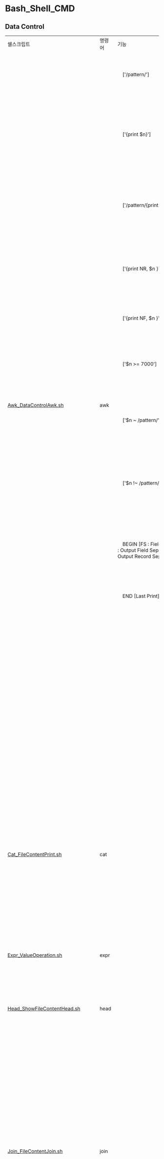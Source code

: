 # Bash_Shell_CMD

<!-- 
<table>
  <tr>
    <td><a href="README.md">Korean</a></td>
    <td><a href="README_JP.md">Japanese</a></td>
  </tr>
</table>
-->

## **Data Control**  

<table>
  <tr>
    <td>쉘스크립트</td>
    <td>명령어</td>
    <td>기능</td>
    <td>옵션</td>
    <td>예시</td>
    <td>비고</td>
  </tr>
  <tr>
    <td rowspan="12"><a href="Data/Awk_DataControlAwk.sh">Awk_DataControlAwk.sh</a></td>
    <td rowspan="12">awk</td>
    <td>　['/pattern/']　</td>
    <td></td>
    <td>awk '/Korea/' `pwd`/awk_CMD_TestFolder/awk_CMD_TestFile1.txt</td>
    <td>파일에서 pattern과 일치하는 데이터 라인을 출력</td>
  </tr>
  <tr>    
    <td>　['{print $n}']　</td>
    <td></td>
    <td>awk '{print $2}' `pwd`/awk_CMD_TestFolder/awk_CMD_TestFile1.txt</td>
    <td>파일에서 n번째 컬럼의 데이터만 출력($n 값이 없거나 $0 인 경우 모든 데이터 출력)</td>
  </tr>
  <tr>    
    <td>　['/pattern/{print $n, $m}']　</td>
    <td></td>
    <td>awk '/Japan/{print $3, $4}' `pwd`/awk_CMD_TestFolder/awk_CMD_TestFile1.txt</td>
    <td>파일에서 pattern과 일치하는 데이터 라인중 n번째, m번째 컬럼의 데이터만 출력</td>
  </tr>
  <tr>    
    <td>　['{print NR, $n }']　</td>
    <td></td>
    <td>awk '{print NR, $4}' `pwd`/awk_CMD_TestFolder/awk_CMD_TestFile1.txt</td>
    <td>파일에서 4번째 컬럼의 데이터만 출력하며 선두에 라인 번호를 출력</td>
  </tr>
  <tr>    
    <td>　['{print NF, $n }']　</td>
    <td></td>
    <td>awk '{print NF, $0}' `pwd`/awk_CMD_TestFolder/awk_CMD_TestFile1.txt</td>
    <td>파일에서 공백 또는 탭으로 분리된 컬럼수를 출력</td>
  </tr>
  <tr>    
    <td>　['$n >= 7000']　</td>
    <td></td>
    <td>awk '$3 >= 7000' `pwd`/awk_CMD_TestFolder/awk_CMD_TestFile1.txt</td>
    <td>파일에서 n번째 컬럼 데이터가 7000이상인 데이터만 출력</td>
  </tr>
  <tr>    
    <td>　['$n ~ /pattern/']　</td>
    <td></td>
    <td>awk '$2 ~ /Kor/' `pwd`/awk_CMD_TestFolder/awk_CMD_TestFile1.txt</td>
    <td>파일에서 n번째 컬럼 데이터가 pattern과 일치하는 데이터만 출력</td>
  </tr>
  <tr>    
    <td>　['$n !~ /pattern/']　</td>
    <td></td>
    <td>awk '$2 !~ /Kor/' `pwd`/awk_CMD_TestFolder/awk_CMD_TestFile1.txt</td>
    <td>파일에서 n번째 컬럼 데이터가 pattern과 일치하지 않는 데이터만 출력</td>
  </tr>
  <tr>    
    <td>　BEGIN [FS : Field Separater, OFS : Output Field Separater, ORS : Output Record Separater]　</td>
    <td></td>
    <td>awk 'BEGIN{FS=":"; OFS="\t"; ORS="\n\n"}{print $1, $2, $3}' `pwd`/awk_CMD_TestFolder/awk_CMD_TestFile1.txt</td>
    <td>FS : 필드 구분자, OFS : 출력 파일의 필드 구분자, ORS : 출력 파일의 레코드 구분자</td>
  </tr>
  <tr>    
    <td>　END [Last Print]　</td>
    <td></td>
    <td>awk 'END{print $0 "Test Number " NR}' `pwd`/awk_CMD_TestFolder/awk_CMD_TestFile1.txt</td>
    <td>제일 마지막에 출력될 데이터</td>
  </tr>
  <tr>
    <td></td>
    <td> -f </td>
    <td>awk -f `pwd`/awk_CMD_TestFolder/awk_CMD_Command.txt `pwd`/awk_CMD_TestFolder/awk_CMD_TestFile1.txt</td>
    <td>awk 명령이 입력되어 있는 파일을 사용하여 다른파일을 처리할 경우 사용</td>
  </tr>
  <tr>
    <td></td>
    <td> -F </td>
    <td>awk -F'[:,]' '{print $1, $2, $3}' `pwd`/awk_CMD_TestFolder/awk_CMD_TestFile2.txt</td>
    <td>필드 구분자를 설정하는 옵션(하나만 지정할 경우 -F:로 지정 가능, 둘 이상 지정할 경우 []로 감싸주어야한다.)</td>
  </tr>
  <tr>
    <td rowspan="5"><a href="Data/Cat_FileContentPrint.sh">Cat_FileContentPrint.sh</a></td>
    <td rowspan="5">cat</td>
    <td></td>
    <td> -b </td>
    <td>cat -b `pwd`/cat_CMD_TestFolder/cat_CMD_TestFile.txt</td>
    <td>공백이 아닌 라인의 앞에 줄 번호를 붙여서 출력</td>
  </tr>
  <tr>
    <td></td>
    <td> -e </td>
    <td>cat -e `pwd`/cat_CMD_TestFolder/cat_CMD_TestFile.txt</td>
    <td>모든 라인의 끝에 $마크를 출력</td>
  </tr>
  <tr>
    <td></td>
    <td> -n </td>
    <td>cat -n `pwd`/cat_CMD_TestFolder/cat_CMD_TestFile.txt</td>
    <td>모든 라인의 앞에 줄 번호를 붙여서 출력</td>
  </tr>
  <tr>
    <td></td>
    <td> -s </td>
    <td>cat -s `pwd`/cat_CMD_TestFolder/cat_CMD_TestFile.txt</td>
    <td>연속된 공백 줄을 압축하여 한 줄로 출력</td>
  </tr>
  <tr>
    <td></td>
    <td> -t </td>
    <td>cat -t `pwd`/cat_CMD_TestFolder/cat_CMD_TestFile.txt</td>
    <td>탭 문자열(\t)을 「^I」 문자열로 치환하여 출력</td>
  </tr>
  <tr>
    <td><a href="Data/Expr_ValueOperation.sh">Expr_ValueOperation.sh</a></td>
    <td>expr</td>
    <td></td>
    <td></td>
    <td>expr 5 '*' 3 # 15</td>
    <td>사칙연산</td>
  </tr>
  <tr>
    <td rowspan="2"><a href="Data/Head_ShowFileContentHead.sh">Head_ShowFileContentHead.sh</a></td>
    <td rowspan="2">head</td>
    <td></td>
    <td> -c </td>
    <td>head -c 17 `pwd`/head_CMD_TestFolder/Head_CMD_TestFile1.txt</td>
    <td>앞에서 부터 지정한 바이트(byte) 수 만큼 출력 (줄바꿈도 1byte)</td>
  </tr>
  <tr>
    <td></td>
    <td> -N </td>
    <td>head -n 17 `pwd`/head_CMD_TestFolder/Head_CMD_TestFile1.txt</td>
    <td>위에서 부터 지정한 라인(line) 수 만큼 출력</td>
  </tr>
  <tr>
    <td rowspan="3"><a href="Data/Join_FileContentJoin.sh">Join_FileContentJoin.sh</a></td>
    <td rowspan="3">join</td>
    <td></td>
    <td></td>
    <td>join `pwd`/join_CMD_TestFolder/join_CMD_TestFile1.txt `pwd`/join_CMD_TestFolder/join_CMD_TestFile2.txt</td>
    <td>첫 번째 파일과 두번째 파일 컬럼을 크로스 조인(cross join)한다.</td>
  </tr>
  <tr>
    <td></td>
    <td> -o </td>
    <td>join -o 1.2,2.2 `pwd`/join_CMD_TestFolder/join_CMD_TestFile1.txt `pwd`/join_CMD_TestFolder/join_CMD_TestFile2.txt</td>
    <td>첫 번째 파일에 2번째 컬럼과 두번째 파일의 2번째 컬럼을 조인한다.</td>
  </tr>
  <tr>
    <td></td>
    <td> -t </td>
    <td>join -t,  `pwd`/join_CMD_TestFolder/join_CMD_TestFile3.txt `pwd`/join_CMD_TestFolder/join_CMD_TestFile4.txt</td>
    <td>첫 번째 파일과 두번째 파일을 조인할 때 ,구분자로 크로스(cross join) 조인한다.</td>
  </tr>
  <tr>
    <td rowspan="10"><a href="Data/Nkf_CharacterCode_NewlineCode.sh">Nkf_CharacterCode_NewlineCode.sh</a></td>
    <td rowspan="10">nkf</td>
    <td></td>
    <td> -g </td>
    <td>nkf -g `pwd`/nkf_CMD_TestFolder/nkf_CMD_TestFile.txt</td>
    <td>파일의 인코딩을 출력</td>
  </tr>
  <tr>
    <td></td>
    <td> --guess </td>
    <td>nkf --guess `pwd`/nkf_CMD_TestFolder/nkf_CMD_TestFile.txt</td>
    <td>파일의 인코딩과 개행코드를 출력</td>
  </tr>
  <tr>
    <td></td>
    <td> -e </td>
    <td>nkf -e `pwd`/nkf_CMD_TestFolder/nkf_CMD_TestFile.txt > `pwd`/nkf_CMD_TestFolder/nkf_CMD_TestFile_EUC.txt</td>
    <td>파일의 인코딩을 EUC형식으로 변경</td>
  </tr>
  <tr>
    <td></td>
    <td> -j </td>
    <td>nkf -j `pwd`/nkf_CMD_TestFolder/nkf_CMD_TestFile.txt > `pwd`/nkf_CMD_TestFolder/nkf_CMD_TestFile_JIS.txt</td>
    <td>파일의 인코딩을 JIS형식으로 변경</td>
  </tr>
  <tr>
    <td></td>
    <td> -s </td>
    <td>nkf -s `pwd`/nkf_CMD_TestFolder/nkf_CMD_TestFile.txt > `pwd`/nkf_CMD_TestFolder/nkf_CMD_TestFile_SJIS.txt</td>
    <td>파일의 인코딩을 SJIS형식으로 변경</td>
  </tr>
  <tr>
    <td></td>
    <td> -w </td>
    <td>nkf -w `pwd`/nkf_CMD_TestFolder/nkf_CMD_TestFile.txt > `pwd`/nkf_CMD_TestFolder/nkf_CMD_TestFile_UTF-8.txt</td>
    <td>파일의 인코딩을 UTF-8형식으로 변경</td>
  </tr>
  <tr>
    <td></td>
    <td> -Lw </td>
    <td>nkf -Lw `pwd`/nkf_CMD_TestFolder/nkf_CMD_TestFile.txt > `pwd`/nkf_CMD_TestFolder/nkf_CMD_TestFile_CRLF.txt</td>
    <td>파일의 개행코드를 CRLF형식으로 변경</td>
  </tr>
  <tr>
    <td></td>
    <td> -Lm </td>
    <td>nkf -Lm `pwd`/nkf_CMD_TestFolder/nkf_CMD_TestFile.txt > `pwd`/nkf_CMD_TestFolder/nkf_CMD_TestFile_LF.txt</td>
    <td>파일의 개행코드를 LF형식으로 변경</td>
  </tr>
  <tr>
    <td></td>
    <td> -Lu </td>
    <td>nkf -Lu `pwd`/nkf_CMD_TestFolder/nkf_CMD_TestFile.txt > `pwd`/nkf_CMD_TestFolder/nkf_CMD_TestFile_CR.txt</td>
    <td>파일의 개행코드를 CR형식으로 변경</td>
  </tr>
  <tr>
    <td> </td>
    <td> --oc=[codeset] </td>
    <td>nkf --oc=UTF-8-BOM `pwd`/nkf_CMD_TestFolder/nkf_CMD_TestFile.txt > `pwd`/nkf_CMD_TestFolder/nkf_CMD_TestFile_BOM.txt</td>
    <td>파일의 인코딩을 UTF-8 (BOM)형식으로 변경</td>
  </tr>
  <tr>
    <td rowspan="9"><a href="Data/Od_SetPrintFormat.sh">Od_SetPrintFormat.sh</a></td>
    <td rowspan="9">od</td>
    <td></td>
    <td> -a </td>
    <td>od -a `pwd`/od_CMD_TestFolder/od_CMD_TestFile.txt</td>
    <td>실제 데이터 값이 출력</td>
  </tr>
  <tr>
    <td></td>
    <td> -b </td>
    <td>od -b `pwd`/od_CMD_TestFolder/od_CMD_TestFile.txt</td>
    <td>8진수 형식으로 출력</td>
  </tr>
  <tr>
    <td></td>
    <td> -c </td>
    <td>od -c `pwd`/od_CMD_TestFolder/od_CMD_TestFile.txt</td>
    <td>ASCII 문자로 출력</td>
  </tr>
  <tr>
    <td></td>
    <td> -d </td>
    <td>od -d `pwd`/od_CMD_TestFolder/od_CMD_TestFile.txt</td>
    <td>16진수로 출력</td>
  </tr>
  <tr>
    <td></td>
    <td> -x </td>
    <td>od -x `pwd`/od_CMD_TestFolder/od_CMD_TestFile.txt</td>
    <td>16진수로 출력하되, 한 줄에 2바이트씩 출력</td>
  </tr>
  <tr>
    <td></td>
    <td> -N n </td>
    <td>Contents</td>
    <td>n바이트만큼만 출력</td>
  </tr>
  <tr>
    <td></td>
    <td> -j n </td>
    <td>od -N 3 `pwd`/od_CMD_TestFolder/od_CMD_TestFile.txt</td>
    <td>파일의 시작에서 n 바이트를 건너뛰고 출력</td>
  </tr>
  <tr>
    <td></td>
    <td> -s n </td>
    <td>od -s 3 `pwd`/od_CMD_TestFolder/od_CMD_TestFile.txt</td>
    <td>출력을 시작할 오프셋을 지정</td>
  </tr>
  <tr>
    <td></td>
    <td> -t n </td>
    <td>od -t o `pwd`/od_CMD_TestFolder/od_CMD_TestFile.txt</td>
    <td>출력 형식을 지정(a (ASCII), c (ASCII), d (10진수), o (8진수), x (16진수) )</td>
  </tr>
  <tr>
    <td rowspan="2"><a href="Data/Paste_FileContentAdd.sh">Paste_FileContentAdd.sh</a></td>
    <td rowspan="2">paste</td>
    <td></td>
    <td> -d </td>
    <td>paste -d ',' `pwd`/paste_CMD_TestFolder/paste_CMD_TestFile1.txt `pwd`/paste_CMD_TestFolder/paste_CMD_TestFile2.txt</td>
    <td>데이터의 구분자를 기본 탭(\t)에서 , 으로 변경</td>
  </tr>
  <tr>
    <td></td>
    <td> -s </td>
    <td>paste -s `pwd`/paste_CMD_TestFolder/paste_CMD_TestFile1.txt `pwd`/paste_CMD_TestFolder/paste_CMD_TestFile2.txt</td>
    <td>데이터가 가로가 아닌 세로로 합치기</td>
  </tr>
  <tr>
    <td><a href="Data/Printf_FormatOutputPrintf.sh">Printf_FormatOutputPrintf.sh</a></td>
    <td>printf</td>
    <td></td>
    <td> -v </td>
    <td>printf -v testVariable 30</td>
    <td>변수에 값을 설정하면서 값을 출력</td>
  </tr>
  <tr>
    <td rowspan="9"><a href="Data/Sed_TextEditerSed.sh">Sed_TextEditerSed.sh</a></td>
    <td rowspan="9">sed</td>
    <td>['s(tart),e(nd)'d]</td>
    <td></td>
    <td>sed '2,5d' `pwd`/sed_CMD_TestFolder/sed_CMD_TestFile1.txt</td>
    <td>n번째부터 m번째까지의 라인을 제외한 나머지 데이터 출력</td>
  </tr>  
    <td>['s(tart),e(nd)'p]</td>
    <td></td>
    <td>sed '2,5'p `pwd`/sed_CMD_TestFolder/sed_CMD_TestFile1.txt</td>
    <td>n번째 라인부터 m번째 라인까지의 라인을 중복 출력</td>
  </tr>
  </tr>  
    <td>['s/pattern1/pattern2/']</td>
    <td></td>
    <td>sed 's/TestFile/SedSample/' `pwd`/sed_CMD_TestFolder/sed_CMD_TestFile1.txt</td>
    <td>파일에서 pattern1값을 pattern2으로 치환(제일 먼저 등장하는 값만)</td>
  </tr>
  </tr>  
    <td>['s(tart),e(nd)s/pattern1/pattern2/']</td>
    <td></td>
    <td>sed '2,5s/TestFile/SedSample/' `pwd`/sed_CMD_TestFolder/sed_CMD_TestFile1.txt</td>
    <td>파일에서 n번째 라인부터 m번째 라인까지중에서 pattern1값을 pattern2으로 치환(제일 먼저 등장하는 값만)</td>
  </tr>
  </tr>  
    <td>['s/pattern1/pattern2/g']</td>
    <td></td>
    <td>sed 's/TestFile/SedSample/g' `pwd`/sed_CMD_TestFolder/sed_CMD_TestFile1.txt</td>
    <td>파일에서 pattern1값을 pattern2으로 치환 (모든 값)</td>
  </tr>
  </tr>  
    <td></td>
    <td> -n </td>
    <td>sed -n '2,5p' `pwd`/sed_CMD_TestFolder/sed_CMD_TestFile1.txt</td>
    <td>일치하는 패턴, 값이 존재하는 라인만 출력</td>
  </tr>
  </tr>  
    <td></td>
    <td> -n </td>
    <td>sed -n 's/TestFile/SedSample/p' `pwd`/sed_CMD_TestFolder/sed_CMD_TestFile1.txt</td>
    <td>일치하는 패턴, 값이 존재하는 라인만 출력</td>
  </tr>
  <tr>
    <td></td>
    <td> -e </td>
    <td>sed -e 's/TestFile/SedSample/g' -e 's/SedSample/tt/g' `pwd`/sed_CMD_TestFolder/sed_CMD_TestFile1.txt</td>
    <td>두 개이상의 sed 명령어를 사용하고자 할때 사용</td>
  </tr>
  <tr>
    <td></td>
    <td> -f </td>
    <td>sed -f `pwd`/sed_CMD_TestFolder/sed_CMD_TestFile2.txt `pwd`/sed_CMD_TestFolder/sed_CMD_TestFile1.txt</td>
    <td>명령이 지정된 스크립트파일을 직접 참조하여 출력</td>
  </tr>
  <tr>
    <td rowspan="3"><a href="Data/Sort_FileSort.sh">Sort_FileSort.sh</a></td>
    <td rowspan="3">sort</td>
    <td></td>
    <td> -r </td>
    <td>sort -r `pwd`/sort_CMD_TestFolder/sort_CMD_TestFile1.txt</td>
    <td>내림차순 [z -> a -> Z -> A]</td>
  </tr>
  <tr>
    <td></td>
    <td> -f </td>
    <td>sort -f `pwd`/sort_CMD_TestFolder/sort_CMD_TestFile1.txt</td>
    <td>대소문자 구분 정렬</td>
  </tr>
  <tr>
    <td></td>
    <td> -b </td>
    <td>sort -b `pwd`/sort_CMD_TestFolder/sort_CMD_TestFile1.txt</td>
    <td>선두에 있는 공백 무시 정렬</td>
  </tr>
  <tr>
    <td rowspan="2"><a href="Data/Tail_ShowFileContentTail.sh">Tail_ShowFileContentTail.sh</a></td>
    <td rowspan="2">tail</td>
    <td></td>
    <td> -c m</td>
    <td>tail -c 17 `pwd`/tail_CMD_TestFolder/tail_CMD_TestFile1.txt</td>
    <td>파일의 뒤에서 부터 m번째 byte까지 출력(newline은 1byte)</td>
  </tr>
  <tr>
    <td></td>
    <td> -n m</td>
    <td>tail -n 17 `pwd`/tail_CMD_TestFolder/tail_CMD_TestFile1.txt</td>
    <td>파일의 뒤에서 부터 m번째 라인까지 출력</td>
  </tr>
  <tr>
    <td rowspan="5"><a href="Data/Touch_UpdateFileModificationDate.sh">Touch_UpdateFileModificationDate.sh</a></td>
    <td rowspan="5">touch</td>
    <td></td>
    <td> -t </td>
    <td>touch -t 202306010409 `pwd`/touch_CMD_TestFolder/Touch_CMD_TestFile1.txt</td>
    <td>수정시간을 지정된 시간으로 설정</td>
  </tr>
  <tr>
    <td></td>
    <td> -r </td>
    <td>touch -r `pwd`/touch_CMD_TestFolder/Touch_CMD_TestFile1.txt `pwd`/touch_CMD_TestFolder/Touch_CMD_TestFile2.txt</td>
    <td>파일1의 수정 시간을 파일2의 수정 시간으로 설정</td>
  </tr>
  <tr>
    <td></td>
    <td> -c </td>
    <td>touch -c `pwd`/touch_CMD_TestFolder/Touch_CMD_TestFile3.txt</td>
    <td>파일이 존재하지 않으면 생성하지 않는다.</td>
  </tr>
  <tr>
    <td></td>
    <td> -m </td>
    <td>touch -m `pwd`/touch_CMD_TestFolder/Touch_CMD_TestFile1.txt</td>
    <td>최근 수정 시간을 현재시간으로 설정</td>
  </tr>
  <tr>
    <td></td>
    <td> -a </td>
    <td>touch -a `pwd`/touch_CMD_TestFolder/Touch_CMD_TestFile2.txt</td>
    <td>최근 액세스 시간을 현재시간으로 설정</td>
  </tr>
  <tr>
    <td rowspan="2"><a href="Data/Tr_FileContentEdit.sh">Tr_FileContentEdit.sh</a></td>
    <td rowspan="2">tr</td>
    <td></td>
    <td> -d </td>
    <td>tr -d 'es' < `pwd`/tr_CMD_TestFolder/tr_CMD_TestFile1.txt</td>
    <td>지정된 값을 삭제</td>
  </tr>
  <tr>
    <td></td>
    <td> -s </td>
    <td>tr -s ' ' < `pwd`/tr_CMD_TestFolder/tr_CMD_TestFile1.txt</td>
    <td>지정된 값에 중복이 있으면 제거</td>
  </tr>
  <tr>
    <td rowspan="2"><a href="Data/Uniq_FileContentDuplicationDelete.sh">Uniq_FileContentDuplicationDelete.sh</a></td>
    <td rowspan="2">uniq</td>
    <td></td>
    <td> -c </td>
    <td>uniq -c `pwd`/uniq_CMD_TestFolder/uniq_CMD_TestFile1.txt</td>
    <td>중복값의 갯수를 선두에 출력</td>
  </tr>
  <tr>
    <td></td>
    <td> -i </td>
    <td>uniq -i `pwd`/uniq_CMD_TestFolder/uniq_CMD_TestFile1.txt</td>
    <td>대소문자 구분없이 중복제거</td>
  </tr>
  <tr>
    <td rowspan="3"><a href="Data/Wc_FileDataCounting.sh">Wc_FileDataCounting.sh</a></td>
    <td rowspan="3">wc</td>
    <td></td>
    <td> -l </td>
    <td>wc -l `pwd`/wc_CMD_TestFolder/wc_CMD_TestFile1.txt</td>
    <td>파일의 라인 수를 출력</td>
  </tr>
  <tr>
    <td></td>
    <td> -w </td>
    <td>wc -w `pwd`/wc_CMD_TestFolder/wc_CMD_TestFile1.txt</td>
    <td>파일의 문자 수를 출력</td>
  </tr>
  <tr>
    <td></td>
    <td> -c </td>
    <td>wc -c `pwd`/wc_CMD_TestFolder/wc_CMD_TestFile1.txt</td>
    <td>파일의 바이트 수를 출력</td>
  </tr>
</table>

## **Date Control**

<table>
  <tr>
    <td>쉘스크립트</td>
    <td>명령어</td>
    <td>기능</td>
    <td>옵션</td>
    <td>예시</td>
    <td>비고</td>
  </tr>
  <tr>
    <td rowspan="9"><a href="Date/Cal_Calendar.sh">Cal_Calendar.sh</a></td>
    <td rowspan="9">cal</td>
    <td></td>
    <td> -h </td>
    <td>cal -h</td>
    <td>오늘 날짜가 하이라이트</td>
  </tr>
  <tr>
    <td></td>
    <td> -j </td>
    <td>cal -j</td>
    <td>줄리안 형식의 날짜 출력(1/1부터 경과된 날짜)</td>
  </tr>
  <tr>
    <td></td>
    <td> -v </td>
    <td>cal -v</td>
    <td>올해의 모든 달을 출력</td>
  </tr>
  <tr>
    <td></td>
    <td> -3 </td>
    <td>cal -3</td>
    <td>이전달,이번달,다음달 출력</td>
  </tr>
  <tr>
    <td></td>
    <td> -A </td>
    <td>-A 3</td>
    <td>이번달과 다음 3달 출력</td>
  </tr>
  <tr>
    <td></td>
    <td> -B </td>
    <td>-B 3</td>
    <td>이번달과 이전 3달 출력</td>
  </tr>
  <tr>
    <td></td>
    <td> -N </td>
    <td>cal -N</td>
    <td>달력 행 열 반전</td>
  </tr>
  <tr>
    <td></td>
    <td> -d </td>
    <td>cal -d 2023-05</td>
    <td>지정된 달력을 출력</td>
  </tr>
  <tr>
    <td></td>
    <td> -H </td>
    <td>cal -H 2023-06-11</td>
    <td>지정된 날짜를 하이라이트</td>
  </tr>
  <tr>
    <td rowspan="6"><a href="Date/Date_CurrentDate.sh">Date_CurrentDate.sh</a></td>
    <td rowspan="6">date</td>
    <td>"+%c"</td>
    <td></td>
    <td>date "+%c"</td>
    <td>date "+%a %b/%e %H:%M:%S %Y"</td>
  </tr>
  <tr>
    <td>"+%F"</td>
    <td></td>
    <td>date "+%F"</td>
    <td>date "+%Y-%m-%d"</td>
  </tr>
  <tr>
    <td>"+%D"</td>
    <td></td>
    <td>date "+%D"</td>
    <td>date "+%m/%d/%y"</td>
  </tr>
  <tr>
    <td>"+%x"</td>
    <td></td>
    <td>date "+%x"</td>
    <td>date "+%m/%d/%Y"</td>
  </tr>
  <tr>
    <td></td>
    <td> -u </td>
    <td>date -u</td>
    <td>표준출력 날짜를 출력</td>
  </tr>
  <tr>
    <td></td>
    <td> -R </td>
    <td>date -R</td>
    <td>표준출력 날짜를 출력(RFC2822 포맷)</td>
  </tr>
</table>

## **Folders/Files Control**

<table>
  <tr>
    <td>쉘스크립트</td>
    <td>명령어</td>
    <td>기능</td>
    <td>옵션</td>
    <td>예시</td>
    <td>비고</td>
  </tr>
  <tr>
    <td><a href="Folders_Files/Cd_DirectoryMove.sh">Cd_DirectoryMove.sh</a></td>
    <td>cd</td>
    <td></td>
    <td></td>
    <td>cd `pwd`/cd_CMD_TestFolder/</td>
    <td>디렉토리 이동</td>
  </tr>
  <tr>
    <td rowspan="2"><a href="Folders_Files/Chgrp_FileGroupEdit.sh">Chgrp_FileGroupEdit.sh</a></td>
    <td rowspan="2">chgrp</td>
    <td></td>
    <td></td>
    <td>sudo Chgrp admin `pwd`/chgrp_CMD_TestFolder/chgrp_CMD_TestFile1.txt</td>
    <td>지정된 파일 소유그룹을 변경</td>
  </tr>
  <tr>
    <td></td>
    <td> -R </td>
    <td>sudo Chgrp -R wheel `pwd`/chgrp_CMD_TestFolder/</td>
    <td>하위 디렉토리까지 소유그룹을 변경</td>
  </tr>
  <tr>
    <td rowspan="2"><a href="Folders_Files/Chmod_AccessAuthorityEdit.sh">Chmod_AccessAuthorityEdit.sh</a></td>
    <td rowspan="2">chmod</td>
    <td></td>
    <td></td>
    <td>chmod g-w `pwd`/chmod_CMD_TestFolder/chmod_CMD_TestFile1.txt</td>
    <td>파일 또는 디렉토리의 파일 권한을 변경 u[user], g[group], o[owner], a[all], r[read:4], w[write:2], x[run:1]</td>
  </tr>
  <tr>
    <td></td>
    <td> -R </td>
    <td>chmod -R 777 `pwd`/chmod_CMD_TestFolder/</td>
    <td>하위 디렉토리까지 파일 또는 디렉토리의 파일 권한을 변경</td>
  </tr>
  <tr>
    <td rowspan="2"><a href="Folders_Files/Chown_FileOwnerEdit.sh">Chown_FileOwnerEdit.sh</a></td>
    <td rowspan="2">chown</td>
    <td></td>
    <td></td>
    <td>sudo chown Dok `pwd`/chown_CMD_TestFolder/chown_CMD_TestFile1.txt</td>
    <td>파일 또는 디렉토리의 소유자와 그룹을 변경</td>
  </tr>
  <tr>
    <td></td>
    <td> -R </td>
    <td>sudo chown -R jonmingi `pwd`/chown_CMD_TestFolder/</td>
    <td>하위 디렉토리까지 파일 또는 디렉토리의 소유자와 그룹을 변경</td>
  </tr>
  <tr>
    <td rowspan="5"><a href="Folders_Files/Cp_CopyFileFolder.sh">Cp_CopyFileFolder.sh</a></td>
    <td rowspan="5">cp</td>
    <td></td>
    <td> -i </td>
    <td>cp -i `pwd`/cp_CMD_TestFolder1/cp_CMD_TestFile1.txt `pwd`/cp_CMD_TestFolder2/cp_CMD_TestFile2.txt</td>
    <td>파일이 존재하는 경우 덮어쓰여졌는지 확인</td>
  </tr>
  <tr>
    <td></td>
    <td> -r </td>
    <td>cp -r `pwd`/cp_CMD_TestFolder2/ `pwd`/cp_CMD_TestFolder3/</td>
    <td>하위 디렉토리까지 파일 또는 디렉토리 모두 복사</td>
  </tr>
  <tr>
    <td></td>
    <td> -a </td>
    <td>cp -a `pwd`/cp_CMD_TestFolder2/cp_CMD_TestFile1.txt `pwd`/cp_CMD_TestFolder3/</td>
    <td>원본 파일의 속성 및 링크 정보 복사</td>
  </tr>
  <tr>
    <td></td>
    <td> -p </td>
    <td>cp -p `pwd`/cp_CMD_TestFolder2/cp_CMD_TestFile2.txt `pwd`/cp_CMD_TestFolder3/</td>
    <td>원본 파일의 소유자 그룹, 권한 등의 정보 복사</td>
  </tr>
  <tr>
    <td></td>
    <td> -v </td>
    <td>cp -rv `pwd`/cp_CMD_TestFolder3/ `pwd`/cp_CMD_TestFolder4/</td>
    <td>진행 상황 표시</td>
  </tr>
  <tr>
    <td rowspan="3"><a href="Folders_Files/Cut_SectionCut.sh">Cut_SectionCut.sh</a></td>
    <td rowspan="3">cut</td>
    <td></td>
    <td> -b </td>
    <td>cut -b 5 `pwd`/cut_CMD_TestFolder/cut_CMD_TestFile1.txt</td>
    <td>바이트 단위로 잘라서 출력</td>
  </tr>
  <tr>
    <td></td>
    <td> -c </td>
    <td>cut -c 5 `pwd`/cut_CMD_TestFolder/cut_CMD_TestFile1.txt</td>
    <td>문자 단위로 잘라서 출력</td>
  </tr>
  <tr>
    <td></td>
    <td> -d  -f </td>
    <td>cut -d , -f 3 `pwd`/cut_CMD_TestFolder/cut_CMD_TestFile1.txt</td>
    <td>지정된 구분자[d] 단위로 잘라서 n번째 데이터[f] 출력</td>
  </tr>
  <tr>
    <td rowspan="5"><a href="Folders_Files/Dd_BlockFile.sh">Dd_BlockFile.sh</a></td>
    <td rowspan="5">dd</td>
    <td></td>
    <td></td>
    <td>dd if="`pwd`/dd_CMD_TestFolder/dd_CMD_TestFile1.txt" of="`pwd`/dd_CMD_TestFolder/dd_CMD_TestFile2.txt"</td>
    <td>데이터를 복사</td>
  </tr>
  <tr>
    <td>[ bs ]</td>
    <td></td>
    <td>dd if="`pwd`/dd_CMD_TestFolder/dd_CMD_TestFile1.txt" of="`pwd`/dd_CMD_TestFolder/dd_CMD_TestFile3.txt" bs=64</td>
    <td>64block단위로 복사</td>
  </tr>
  <tr>
    <td>[ count ]</td>
    <td></td>
    <td>dd if="`pwd`/dd_CMD_TestFolder/dd_CMD_TestFile1.txt" of="`pwd`/dd_CMD_TestFolder/dd_CMD_TestFile4.txt" bs=64 count=2</td>
    <td>64block단위로 2번 복사</td>
  </tr>
  <tr>
    <td>[ skip ]</td>
    <td></td>
    <td>dd if="`pwd`/dd_CMD_TestFolder/dd_CMD_TestFile1.txt" of="`pwd`/dd_CMD_TestFolder/dd_CMD_TestFile5.txt" bs=64 skip=2</td>
    <td>64block단위로 앞에서 2번 스킵후 복사</td>
  </tr>
  <tr>
    <td>[ seek ]</td>
    <td></td>
    <td>dd if="`pwd`/dd_CMD_TestFolder/dd_CMD_TestFile1.txt" of="`pwd`/dd_CMD_TestFolder/dd_CMD_TestFile6.txt" bs=64 seek=2</td>
    <td>파일 복사 후 64block단위로 2번 데이터 추가해서 복사</td>
  </tr>
  <tr>
    <td rowspan="8"><a href="Folders_Files/Diff_CompareFileContents.sh">Diff_CompareFileContents.sh</a></td>
    <td rowspan="8">diff</td>
    <td></td>
    <td></td>
    <td>diff `pwd`/diff_CMD_TestFolder/diff_CMD_TestFile1.txt `pwd`/diff_CMD_TestFolder/diff_CMD_TestFile3.txt</td>
    <td>두 파일의 차이를 비교( 오른쪽 파일에만 있는 데이터가 있는 경우[>], 왼쪽 파일에만 있는 데이터가 있는 경우[<] )</td>
  </tr>
  <tr>
    <td></td>
    <td> -q </td>
    <td>diff -q `pwd`/diff_CMD_TestFolder/diff_CMD_TestFile1.txt `pwd`/diff_CMD_TestFolder/diff_CMD_TestFile5.txt</td>
    <td>두 파일의 차이가 있는 경우 내용이 아닌 파일명이 출력</td>
  </tr>
  <tr>
    <td></td>
    <td> -b </td>
    <td>diff -b `pwd`/diff_CMD_TestFolder/diff_CMD_TestFile6.txt `pwd`/diff_CMD_TestFolder/diff_CMD_TestFile7.txt</td>
    <td>연속된 공백은 하나로 인식하여 파일 비교</td>
  </tr>
  <tr>
    <td></td>
    <td> -i </td>
    <td>diff -i `pwd`/diff_CMD_TestFolder/diff_CMD_TestFile1.txt `pwd`/diff_CMD_TestFolder/diff_CMD_TestFile8.txt</td>
    <td>대소문자를 구분하지 않고 비교</td>
  </tr>
  <tr>
    <td></td>
    <td> -s </td>
    <td>diff -s `pwd`/diff_CMD_TestFolder/diff_CMD_TestFile1.txt `pwd`/diff_CMD_TestFolder/diff_CMD_TestFolder2/diff_CMD_TestFolder3/diff_CMD_TestFile2.txt</td>
    <td>동일한 파일의 경우, 동일한 파일이라는 메시지가 출력</td>
  </tr>
  <tr>
    <td></td>
    <td> -u </td>
    <td>diff -u `pwd`/diff_CMD_TestFolder/diff_CMD_TestFile1.txt `pwd`/diff_CMD_TestFolder/diff_CMD_TestFile5.txt</td>
    <td>두 파일의 차이를 자세히 출력</td>
  </tr>
  <tr>
    <td></td>
    <td> -w </td>
    <td>diff -w `pwd`/diff_CMD_TestFolder/diff_CMD_TestFile1.txt `pwd`/diff_CMD_TestFolder/diff_CMD_TestFile7.txt</td>
    <td>공백 및 탭 무시</td>
  </tr>
  <tr>
    <td></td>
    <td> -r </td>
    <td>diff -r `pwd`/diff_CMD_TestFolder/ `pwd`/diff_CMD_TestFolder/diff_CMD_TestFolder2/</td>
    <td>하위 디렉토리까지 비교</td>
  </tr>
  <tr>
    <td rowspan="5"><a href="Folders_Files/Find_FileSearch.sh">Find_FileSearch.sh</a></td>
    <td rowspan="5">find</td>
    <td> -name </td>
    <td></td>
    <td>find . -name '*find*'</td>
    <td>지정 패턴의 파일을 검색</td>
  </tr>
  <tr>
    <td> -empty </td>
    <td></td>
    <td>find . -empty</td>
    <td>파일 용량이 0이거나 디렉토리가 비어있는 파일을 출력</td>
  </tr>
  <tr>
    <td> -delete </td>
    <td></td>
    <td>find . -name '*.tt' -delete</td>
    <td>매칭되는 파일들을 삭제</td>
  </tr>
  <tr>
    <td> -print </td>
    <td></td>
    <td>find . -name '*find*' -print</td>
    <td>매칭되는 모든 파일을 출력(-print0 : 개행하지않고 출력)</td>
  </tr>
  <tr>
    <td> -maxdepth </td>
    <td></td>
    <td>find . -maxdepth 3 -name '*log*'</td>
    <td>.[현재디텍토리]로부터 상위 3번째 디렉토리에서 검색</td>
  </tr>
  <tr>
    <td rowspan="7"><a href="Folders_Files/Grep_StringSearch.sh">Grep_StringSearch.sh</a></td>
    <td rowspan="7">grep</td>
    <td></td>
    <td> -i </td>
    <td>grep -i 'PHONE' `pwd`/grep_CMD_TestFolder/*</td>
    <td>대소문자를 구별하지 않고 검색</td>
  </tr>
  <tr>
    <td></td>
    <td> -v </td>
    <td>grep -v 'Test' `pwd`/grep_CMD_TestFolder/*</td>
    <td>패턴과 일치하지 않는 라인 검색</td>
  </tr>
  <tr>
    <td></td>
    <td> -w </td>
    <td>grep -w 'phone' `pwd`/grep_CMD_TestFolder/*</td>
    <td>정확하게 일치하는 단어 단위로 검색</td>
  </tr>
  <tr>
    <td></td>
    <td> -n </td>
    <td>grep -n 'Note7' `pwd`/grep_CMD_TestFolder/*</td>
    <td>[패턴]이 포함된 검색 데이터 출력시 시작 부분에 라인 번호가 표시</td>
  </tr>
  <tr>
    <td></td>
    <td> -l </td>
    <td>grep -l 'Test' `pwd`/grep_CMD_TestFolder/*</td>
    <td>패턴과 일치하는 라인이 하나 이상 있는 파일의 이름</td>
  </tr>
  <tr>
    <td></td>
    <td> -s </td>
    <td>grep -s 'ipod' `pwd`/grep_CMD_TestFolder/*</td>
    <td>오류가 있어도 출력되지 않음</td>
  </tr>
  <tr>
    <td></td>
    <td> -r </td>
    <td>grep -r 'ipod' `pwd`/grep_CMD_TestFolder/*</td>
    <td>하위 디렉토리까지 검색</td>
  </tr>
  <tr>
    <td rowspan="3"><a href="Folders_Files/Ln_SymbolicLink.sh">Ln_SymbolicLink.sh</a></td>
    <td rowspan="3">ln</td>
    <td></td>
    <td> -s </td>
    <td>ln -s `pwd`/ln_CMD_TestFolder/ln_CMD_TestFile1.txt `pwd`/ln_CMD_TestFolder/ln_CMD_TestFile1_ln2.txt</td>
    <td>윈도우의 바로가기와 유사한 바로가기만들기</td>
  </tr>
  <tr>
    <td></td>
    <td> -f </td>
    <td>ln -f `pwd`/ln_CMD_TestFolder/ln_CMD_TestFile1.txt `pwd`/ln_CMD_TestFolder/ln_CMD_TestFile1_ln2.txt</td>
    <td>이미 존재하는 링크를 덮어쓸 때 작업 강제 실행</td>
  </tr>
  <tr>
    <td></td>
    <td> -v </td>
    <td>n -v `pwd`/ln_CMD_TestFolder/ln_CMD_TestFile1.txt `pwd`/ln_CMD_TestFolder/ln_CMD_TestFile1_ln3.txt</td>
    <td>출력 상세 정보 출력</td>
  </tr>
  <tr>
    <td rowspan="9"><a href="Folders_Files/Ls_DirectoryItem.sh">Ls_DirectoryItem.sh</a></td>
    <td rowspan="9">ls</td>
    <td></td>
    <td> -a </td>
    <td>ls -a `pwd`/ls_CMD_TestFolder/</td>
    <td>숨겨진 파일 및 디렉토리(Current Directory[.], 이전 디렉토리[..])를 사용하여 모든 파일을 출력</td>
  </tr>
  <tr>
    <td></td>
    <td> -A </td>
    <td>ls -A `pwd`/ls_CMD_TestFolder/</td>
    <td>모든 파일 출력, 숨겨진 파일 및 디렉토리 포함</td>
  </tr>
  <tr>
    <td></td>
    <td> -l </td>
    <td>ls -l `pwd`/ls_CMD_TestFolder/</td>
    <td>파일 또는 디렉토리의 세부 정보를 출력 (세로 출력[권한, 파일 수, 소유자, 그룹, 파일 크기, 수정 날짜, 파일 이름])</td>
  </tr>
  <tr>
    <td></td>
    <td> -r </td>
    <td>ls -rl `pwd`/ls_CMD_TestFolder/</td>
    <td>역순으로 출력 [기본값 : 파일, 디렉토리]</td>
  </tr>
  <tr>
    <td></td>
    <td> -t </td>
    <td>ls -tl `pwd`/ls_CMD_TestFolder/</td>
    <td>가장 최근에 수정된 파일 출력</td>
  </tr>
  <tr>
    <td></td>
    <td> -p </td>
    <td>ls -pl `pwd`/ls_CMD_TestFolder/</td>
    <td>폴더의 경우 폴더 이름 뒤에 /를 출력</td>
  </tr>
  <tr>
    <td></td>
    <td> -R </td>
    <td>ls -Rl `pwd`/ls_CMD_TestFolder/</td>
    <td>하위 디렉토리에서 파일과 폴더를 모두 출력</td>
  </tr>
  <tr>
    <td></td>
    <td> -h </td>
    <td>ls -hl `pwd`/ls_CMD_TestFolder/</td>
    <td>용량의 경우 사람이 읽을 수 있는 출력 (/1024)</td>
  </tr>
  <tr>
    <td></td>
    <td> -i </td>
    <td>ls -il `pwd`/ls_CMD_TestFolder/</td>
    <td>인쇄 inode 번호(inode 번호: 파일 또는 디렉토리를 고유하게 식별하는 번호)</td>
  </tr>
  <tr>
    <td rowspan="3"><a href="Folders_Files/Mkdir_CreateDirectory.sh">Mkdir_CreateDirectory.sh</a></td>
    <td rowspan="3">mkdir</td>
    <td></td>
    <td> -p </td>
    <td>mkdir -p `pwd`/mkdir_CMD_TestFolder/mkdir_CMD_TestFolder1/mkdir_CMD_TestFolder2/</td>
    <td>하위 디렉토리까지 생성</td>
  </tr>
  <tr>
    <td></td>
    <td> -m </td>
    <td>mkdir -m 700 `pwd`/mkdir_CMD_TestFolder/mkdir_CMD_TestFolder3/</td>
    <td>디렉토리 생성과 함께 권한 설정</td>
  </tr>
  <tr>
    <td></td>
    <td> -v </td>
    <td>mkdir -v `pwd`/mkdir_CMD_TestFolder/mkdir_CMD_TestFolder4/</td>
    <td>디렉토리 생성 결과 출력</td>
  </tr>
  <tr>
    <td rowspan="5"><a href="Folders_Files/Mv_MoveFileAndFolder.sh">Mv_MoveFileAndFolder.sh</a></td>
    <td rowspan="5">mv</td>
    <td></td>
    <td> -h </td>
    <td>mv `pwd`/mv_CMD_TestFolder/mv_CMD_TestFile1.txt `pwd`/mv_CMD_TestFolder/mv_CMD_TestFolder2/mv_CMD_TestFile2.txt</td>
    <td>2번째 아규먼트의 값으로 파일을 그대로 이동하거나 이름을 변경하여 이동</td>
  </tr>
  <tr>
    <td></td>
    <td> -f </td>
    <td>mv -f `pwd`/mv_CMD_TestFolder/mv_CMD_TestFile5.txt `pwd`/mv_CMD_TestFolder/mv_CMD_TestFolder2/</td>
    <td>파일 또는 디렉토리가 존재하는지 묻지 않고 이동</td>
  </tr>
    <tr>
    <td></td>
    <td> -i </td>
    <td>mv -i `pwd`/mv_CMD_TestFolder/mv_CMD_TestFile2.txt `pwd`/mv_CMD_TestFolder/mv_CMD_TestFolder2/</td>
    <td>명령 실행 시 질문 후 이동</td>
  </tr>
    <tr>
    <td></td>
    <td> -n </td>
    <td>mv -n `pwd`/mv_CMD_TestFolder/mv_CMD_TestFile4.txt `pwd`/mv_CMD_TestFolder/mv_CMD_TestFolder2/</td>
    <td>파일이 존재하는 경우 이동하지 않음</td>
  </tr>
    <tr>
    <td></td>
    <td> -v </td>
    <td>mv -v `pwd`/mv_CMD_TestFolder/mv_CMD_TestFile4.txt `pwd`/mv_CMD_TestFolder/mv_CMD_TestFolder2/</td>
    <td>출력 상세 정보 출력</td>
  </tr>
  <tr>
    <td><a href="Folders_Files/Pwd_ShowPwd.sh">Pwd_ShowPwd.sh</a></td>
    <td>pwd</td>
    <td></td>
    <td> -h </td>
    <td>pwd -L</td>
    <td>현재 작업 디렉토리 출력(디폴트 옵션)</td>
  </tr>
  <tr>
    <td rowspan="4"><a href="Folders_Files/Rm_RemoveFileAndFolder.sh">Rm_RemoveFileAndFolder.sh</a></td>
    <td rowspan="4">rm</td>
    <td></td>
    <td> -i </td>
    <td>rm -i `pwd`/rm_CMD_TestFolder/rm_CMD_TestFile2.txt</td>
    <td>파일 또는 폴더를 삭제시 질문 후 삭제</td>
  </tr>
  <tr>
    <td></td>
    <td> -r </td>
    <td>rm -r `pwd`/rm_CMD_TestFolder/rm_CMD_TestFolder2/</td>
    <td>하위 디렉토리까지 삭제</td>
  </tr>
  </tr>
  <tr>
    <td></td>
    <td> -f </td>
    <td>rm -rf `pwd`/rm_CMD_TestFolder/rm_CMD_TestFolder3/rm_CMD_TestFolder4/</td>
    <td>파일 또는 폴더를 삭제시 질문없이 강제 삭제</td>
  </tr>
  </tr>
  <tr>
    <td></td>
    <td> -v </td>
    <td>rm -v `pwd`/rm_CMD_TestFolder/rm_CMD_TestFile3.txt</td>
    <td>상세 정보 출력</td>
  </tr>
  <tr>
    <td rowspan="2"><a href="Folders_Files/Rmdir_DeleteDirectory.sh">Rmdir_DeleteDirectory.sh</a></td>
    <td rowspan="2">rmdir</td>
    <td></td>
    <td> -p </td>
    <td>rmdir -p 'pwd'/rmdir_CMD_TestFolder/rmdir_CMD_TestFolder2/</td>
    <td>하위 디렉토리까지 삭제</td>
  </tr>
  <tr>
    <td></td>
    <td> -v </td>
    <td>rmdir -v 'pwd'/rmdir_CMD_TestFolder/</td>
    <td>상세 정보 출력<</td>
  </tr>
  <tr>
    <td rowspan="9"><a href="Folders_Files/Umask_AccessAuthoritySet.sh">Umask_AccessAuthoritySet.sh</a></td>
    <td rowspan="9">umask</td>
    <td></td>
    <td></td>
    <td>umask 012</td>
    <td>허용하지 않을 권한을 설정</td>
  </tr>
  <tr>
    <td></td>
    <td> -S </td>
    <td>umask -S</td>
    <td>기본 권한 출력</td>
  </tr>
</table>

## **System Control**

<table>
  <tr>
    <td>쉘스크립트</td>
    <td>명령어</td>
    <td>기능</td>
    <td>옵션</td>
    <td>예시</td>
    <td>비고</td>
  </tr>
  <tr>
    <td><a href="System/Alias_CommandCreate.sh">Alias_CommandCreate.sh</a></td>
    <td>alias</td>
    <td></td>
    <td></td>
    <td>alias ll='ls -l'</td>
    <td>임의의 명령어를 선언</td>
  </tr>
  <tr>
    <td><a href="System/Clear_TerminalClear.sh">Clear_TerminalClear.sh</a></td>
    <td>clear</td>
    <td></td>
    <td></td>
    <td>clear</td>
    <td>현재의 터미널 화면을 클리어</td>
  </tr>
  <tr>
    <td rowspan="4"><a href="System/Df_DiskSpaceCheck.sh">Df_DiskSpaceCheck.sh</a></td>
    <td rowspan="4">df</td>
    <td></td>
    <td> -h </td>
    <td>df -h</td>
    <td>용량의 경우 사람이 읽을 수 있는 출력(/1024)</td>
  </tr>
  <tr>
    <td></td>
    <td> -H </td>
    <td>df -H</td>
    <td>용량의 경우 사람이 읽을 수 있는 출력(/1000)</td>
  </tr>
  <tr>
    <td></td>
    <td> -l </td>
    <td>df -l</td>
    <td>로컬에 장착된 정보만 표시</td>
  </tr>
  <tr>
    <td></td>
    <td> -P </td>
    <td>df -P</td>
    <td>2줄 이상으로 출력되는 디렉토리의 경우 한 줄에 모두 출력</td>
  </tr>
  <tr>
    <td rowspan="4"><a href="System/Du_DirectoryUsageCheck.sh">Du_DirectoryUsageCheck.sh</a></td>
    <td rowspan="4">du</td>
    <td></td>
    <td></td>
    <td>du</td>
    <td>현재 디렉토리에서 각 디렉토리별 용량을 출력</td>
  </tr>
  <tr>
    <td></td>
    <td> -a </td>
    <td>du -a `pwd`/</td>
    <td>현재 디렉토리에서 하위 디렉토리까지의 용량을 출력</td>
  </tr>
  <tr>
    <td></td>
    <td> -h </td>
    <td>du -h `pwd`/</td>
    <td>용량의 경우 사람이 읽을 수 있는 출력(/1024)</td>
  </tr>
  <tr>
    <td></td>
    <td> -s </td>
    <td>du -s `pwd`/</td>
    <td>사용되는 용량의 총합을 출력</td>
  </tr>
  <tr>
    <td><a href="System/Echo_PrintLine.sh">Echo_PrintLine.sh</a></td>
    <td>echo</td>
    <td></td>
    <td></td>
    <td>echo `pwd`</td>
    <td>명령어는 주어진 인자(문자열)를 화면에 출력</td>
  </tr>
  <tr>
    <td rowspan="2"><a href="System/Env_EnvironmentalVariable.sh">Env_EnvironmentalVariable.sh</a></td>
    <td rowspan="2">env</td>
    <td></td>
    <td></td>
    <td>env -0</td>
    <td>개행코드를 제외하여 출력</td>
  </tr>
  <tr>
    <td></td>
    <td> -u </td>
    <td>env -u TESTenv</td>
    <td>지정된 변수를 제외하고 나머지 변수들을 출력</td>
  </tr>
  <tr>
    <td rowspan="2"><a href="System/Exit_ShowExit.sh">Exit_ShowExit.sh</a></td>
    <td rowspan="2">exit</td>
    <td></td>
    <td></td>
    <td>exit</td>
    <td>실행중인 명령 또는 접속상태를 종료</td>
  </tr>
  <tr>
    <td> 2 </td>
    <td></td>
    <td>exit 2</td>
    <td>2단계 위의 명령 또는 접속상태를 종료</td>
  </tr>
  <tr>
    <td><a href="System/Export_CreateGlobalVariable.sh">Export_CreateGlobalVariable.sh</a></td>
    <td>export</td>
    <td></td>
    <td></td>
    <td>export GLOBALVAR=GLOBALDATA</td>
    <td>환경변수를 선언</td>
  </tr>
  <tr>
    <td rowspan="5"><a href="System/Fc_CommandFc.sh">Fc_CommandFc.sh</a></td>
    <td rowspan="5">fc</td>
    <td></td>
    <td> -l </td>
    <td>fc -l</td>
    <td>실행중인 명령 또는 접속상태를 종료</td>
  </tr>
  <tr>
    <td></td>
    <td> -r </td>
    <td>fc -l -r</td>
    <td>가장 최근에 사용된 명령의 출력</td>
  </tr>
  <tr>
    <td></td>
    <td> -n </td>
    <td>fc -l -r -3</td>
    <td>인수 값(n)에 해당하는 이력이 출력</td>
  </tr>
  <tr>
    <td></td>
    <td> -m </td>
    <td>fc -l -r -3 -5</td>
    <td>인수 값(n)부터 인수 값(m)까지의 해당하는 이력이 출력</td>
  </tr>
  <tr>
    <td></td>
    <td> -e </td>
    <td>fc -e vim</td>
    <td>지정된 편집기(vim)로 명령어를 수정</td>
  </tr>
  <tr>
    <td><a href="System/History_CommandHistory.sh">History_CommandHistory.sh</a></td>
    <td>history</td>
    <td></td>
    <td></td>
    <td>history</td>
    <td>이전에 사용하였던 명령어 리스트를 출력 (기본 15개)</td>
  </tr>
  <tr>
    <td rowspan="5"><a href="System/Id_ShowId.sh">Id_ShowId.sh</a></td>
    <td rowspan="5">id</td>
    <td></td>
    <td></td>
    <td>id</td>
    <td>사용자의 정보를 출력</td>
  </tr>
  <tr>
    <td></td>
    <td> -u </td>
    <td>id -u</td>
    <td>UID(User ID) 정보 출력</td>
  </tr>
  <tr>
    <td></td>
    <td> -g </td>
    <td>id -g</td>
    <td>주 GID(Group ID) 정보 출력</td>
  </tr>
  <tr>
    <td></td>
    <td> -G </td>
    <td>id -G</td>
    <td>보조 GID(Group ID) 정보 출력</td>
  </tr>
  <tr>
    <td></td>
    <td> -F </td>
    <td>id -F</td>
    <td>사용자의 이름</td>
  </tr>
  <tr>
    <td><a href="System/Ifconfig_NetWorkInfo.sh">Ifconfig_NetWorkInfo.sh</a></td>
    <td>ifconfig</td>
    <td></td>
    <td></td>
    <td>ifconfig</td>
    <td>네트워트 인터페이스 정포 표시(MAC주소 체크등)</td>
  </tr>
  <tr>
    <td><a href="System/Less_FileContentShow.sh">Less_FileContentShow.sh</a></td>
    <td>less</td>
    <td></td>
    <td></td>
    <td>less</td>
    <td>텍스트 파일의 내용을 페이지 단위로 출력(페이지단위이동 및 검색 가능)</td>
  </tr>
  <tr>
    <td><a href="System/Man_HowToUseCommand.sh">Man_HowToUseCommand.sh</a></td>
    <td>man</td>
    <td></td>
    <td></td>
    <td>man</td>
    <td>명령어의 정의 사용법등을 확인하는데 사용</td>
  </tr>
  <tr>
    <td><a href="System/More_FileContentShow.sh">More_FileContentShow.sh</a></td>
    <td>more</td>
    <td></td>
    <td></td>
    <td>more</td>
    <td>텍스트 파일의 내용을 페이지 단위로 출력</td>
  </tr>
  <tr>
    <td rowspan="3"><a href="System/Ping_NetworkConnecting.sh">Ping_NetworkConnecting.sh</a></td>
    <td rowspan="3">ping</td>
    <td></td>
    <td> -c n </td>
    <td>ping google.com -c 3</td>
    <td>n번의 패킷만 전송</td>
  </tr>
  <tr>
    <td></td>
    <td> -i n </td>
    <td>ping google.com -i 3</td>
    <td>n초 단위의 인터벌로 패킷 전송</td>
  </tr>
  <tr>
    <td></td>
    <td> -t n </td>
    <td>ping google.com -t 2</td>
    <td>패킷을 전송하는 총 타임 n초로 설정</td>
  </tr>
  <tr>
    <td rowspan="3"><a href="System/Ps_CheckProcess.sh">Ps_CheckProcess.sh</a></td>
    <td rowspan="3">ps</td>
    <td></td>
    <td> -f </td>
    <td>ps -f</td>
    <td>프로세스의 정보 출력</td>
  </tr>
  <tr>
    <td></td>
    <td> -e </td>
    <td>ps -e</td>
    <td>사용자의 모든 프로세스 리스트 출력</td>
  </tr>
  <tr>
    <td></td>
    <td> -l </td>
    <td>ps -l</td>
    <td>프로세스 정보, 리소스, 런타임을 출력</td>
  </tr>
  <tr>
    <td rowspan="3"><a href="System/Set_LocalEnvironmentalVariable.sh">Set_LocalEnvironmentalVariable.sh</a></td>
    <td rowspan="3">set</td>
    <td></td>
    <td></td>
    <td>set</td>
    <td>쉘에서 사용하는 변수의 on/off 리스트 출력, 쉘 내부에서는 전역변수를 설정하는데 사용</td>
  </tr>
  <tr>
    <td></td>
    <td> -o </td>
    <td>set -o vi</td>
    <td>기본 변수 옵션을 활성화</td>
  </tr>
  <tr>
    <td></td>
    <td> +o </td>
    <td>set +o vi</td>
    <td>기본 변수 옵션을 비활성화</td>
  </tr>
  <tr>
    <td><a href="System/Sleep_ProgramDelay.sh">Sleep_ProgramDelay.sh</a></td>
    <td>sleep</td>
    <td> n </td>
    <td></td>
    <td>sleep 60</td>
    <td>n초간 대기상태</td>
  </tr>
  <tr>
    <td rowspan="2"><a href="System/Top_OSInformation.sh">Top_OSInformation.sh</a></td>
    <td rowspan="2">top</td>
    <td></td>
    <td></td>
    <td>top</td>
    <td>현재 기동중인 모든 프로세스를 출력</td>
  </tr>
  <tr>
    <td></td>
    <td> -n </td>
    <td>top -n 10</td>
    <td>현재 기동중인 프로세스 중에서 CPU사용량(기본값) 상위 10개를 출력</td>
  </tr>
  <tr>
    <td rowspan="7"><a href="System/Uname_SystemInfo.sh">Uname_SystemInfo.sh</a></td>
    <td rowspan="7">uname</td>
    <td></td>
    <td> -s </td>
    <td>uname -s</td>
    <td>커널 이름</td>
  </tr>
  <tr>
    <td></td>
    <td> -n </td>
    <td>uname -n</td>
    <td>네트워크 호스트이름</td>
  </tr>
  <tr>
    <td></td>
    <td> -r </td>
    <td>uname -r</td>
    <td>커널 릴리스 버전</td>
  </tr>
  <tr>
    <td></td>
    <td> -v </td>
    <td>uname -v</td>
    <td>커널 버전</td>
  </tr>
  <tr>
    <td></td>
    <td> -m </td>
    <td>uname -m</td>
    <td>시스템 하드웨어 타입 정보</td>
  </tr>
  <tr>
    <td></td>
    <td> -p </td>
    <td>uname -p</td>
    <td>프로세서 타입 정보</td>
  </tr>
  <tr>
    <td></td>
    <td> -a </td>
    <td>uname -a</td>
    <td>uname -s -n -r -v -m 과 같은 출력</td>
  </tr>
  <tr>
    <td><a href="System/Unset_DeleteVariable.sh">Unset_DeleteVariable.sh</a></td>
    <td>unset</td>
    <td></td>
    <td></td>
    <td>unset GLOBALVAR</td>
    <td>설정된 전역변수를 해제</td>
  </tr>
  <tr>
    <td><a href="System/Uptime_SystemUpTime.sh">Uptime_SystemUpTime.sh</a></td>
    <td>uptime</td>
    <td></td>
    <td></td>
    <td>uptime</td>
    <td>현재 시스템이 실행된 지 얼마나 오래되었는지와 시스템의 부하 정보를 출력</td>
  </tr>
  <tr>
    <td><a href="System/Whoami_WhoAmI.sh">Whoami_WhoAmI.sh</a></td>
    <td>whoami</td>
    <td></td>
    <td></td>
    <td>whoami</td>
    <td>현재 사용자의 이름 출력</td>
  </tr>
</table>

## **Zip Control**

<table>
  <tr>
    <td>쉘스크립트</td>
    <td>명령어</td>
    <td>기능</td>
    <td>옵션</td>
    <td>예시</td>
    <td>비고</td>
  </tr>
  <tr>
    <td><a href="Zip/Gunzip_GzipFileUnzip.sh">Gunzip_GzipFileUnzip.sh</a></td>
    <td>gunzip</td>
    <td></td>
    <td></td>
    <td>gunzip `pwd`/gunzip_CMD_TestFolder/gunzip_CMD_TestFile1.txt.gz</td>
    <td>gzip, gz형식의 파일 압축해제</td>
  </tr>
  <tr>
    <td rowspan="2"><a href="Zip/Gzip_GzipCompress.sh">Gzip_GzipCompress.sh</a></td>
    <td rowspan="2">gzip</td>
    <td></td>
    <td></td>
    <td>gzip `pwd`/gzip_CMD_TestFolder/gzip_CMD_TestFile1.txt</td>
    <td>gz형식으로 파일 압축</td>
  </tr>
  <tr>
    <td></td>
    <td> -d </td>
    <td>gzip -d `pwd`/gzip_CMD_TestFolder/gzip_CMD_TestFile2.txt.gz</td>
    <td>gzip, gz형식의 파일 압축해제</td>
  </tr>
  <tr>
    <td rowspan="6"><a href="Zip/Tar_TapeARchiver.sh">Tar_TapeARchiver.sh</a></td>
    <td rowspan="6">tar</td>
    <td> cvf </td>
    <td></td>
    <td>tar cvf `pwd`/tar_CMD_TestFolder/Testtar1.tar `pwd`/tar_CMD_TestFolder/tar_CMD_TestFile1.txt `pwd`/tar_CMD_TestFolder/tar_CMD_TestFile2.txt</td>
    <td>아카이브 파일(f) 생성(c) 결과를 출력(v)</td>
  </tr>
  <tr>
    <td> tvf </td>
    <td></td>
    <td>tar tvf `pwd`/tar_CMD_TestFolder/Testtar1.tar</td>
    <td>아카이브 파일(f) 리스트(t) 결과를 출력(v)</td>
  </tr>
  <tr>
    <td> xvf </td>
    <td></td>
    <td>tar xvf `pwd`/tar_CMD_TestFolder/Testtar1.tar</td>
    <td>아카이브 파일(f)을 현재폴더에추출(x) 결과를 출력(v)</td>
  </tr>
  <tr>
    <td> tvf </td>
    <td> -C </td>
    <td>tar xvf `pwd`/tar_CMD_TestFolder/Testtar2.tar -C `pwd`/tar_CMD_TestFolder/tar_CMD_TestFolder2</td>
    <td>아카이브 파일(f)을 지정된폴더(-C)에추출(x) 결과를 출력(v)</td>
  </tr>
  <tr>
    <td> rvf </td>
    <td></td>
    <td>tar rvf `pwd`/tar_CMD_TestFolder/Testtar3.tar `pwd`/tar_CMD_TestFolder/tar_CMD_TestFile1.txt</td>
    <td>아카이브 파일(f)에 파일추가(r) 결과를 출력(v)</td>
  </tr>
  <tr>
    <td> uvf </td>
    <td></td>
    <td>tar uvf `pwd`/tar_CMD_TestFolder/Testtar4.tar `pwd`/tar_CMD_TestFolder/tar_CMD_TestFile2.txt</td>
    <td>아카이브 파일(f)에 파일갱신(u) 결과를 출력(v)</td>
  </tr>
  <tr>
    <td rowspan="3"><a href="Zip/Unzip_FileUnzip.sh">Unzip_FileUnzip.sh</a></td>
    <td rowspan="3">unzip</td>
    <td></td>
    <td> -l </td>
    <td>unzip -l `pwd`/unzip_CMD_TestFolder/unzip_CMD_TestFile1.zip</td>
    <td>파일내 리스트 출력</td>
  </tr>
  <tr>
    <td></td>
    <td> -q </td>
    <td>unzip -q `pwd`/unzip_CMD_TestFolder/unzip_CMD_TestFile1.zip</td>
    <td>압축해제를 완료하면 요약을 출력</td>
  </tr>
  <tr>
    <td></td>
    <td> -d </td>
    <td>unzip `pwd`/unzip_CMD_TestFolder/unzip_CMD_TestFile1.zip -d `pwd`/unzip_CMD_TestFolder/unzip_CMD_TestFolder2/</td>
    <td>지정된 폴더에 압축해제</td>
  </tr>
  <tr>
    <td rowspan="5"><a href="Zip/Zip_ZipCompress.sh">Zip_ZipCompress.sh</a></td>
    <td rowspan="5">zip</td>
    <td></td>
    <td> -r </td>
    <td>zip -r `pwd`/zip_CMD_TestFolder/zip_CMD_TestFileFolder_r.zip `pwd`/zip_CMD_TestFolder/</td>
    <td>폴더 및 파일을 압축</td>
  </tr>
  <tr>
    <td></td>
    <td> -q </td>
    <td>zip -q `pwd`/zip_CMD_TestFolder/zip_CMD_TestFileFolder_q.zip `pwd`/zip_CMD_TestFolder/*</td>
    <td>압축 프로세스가 인쇄되지 않음</td>
  </tr>
  <tr>
    <td></td>
    <td> -9 </td>
    <td>zip -9 `pwd`/zip_CMD_TestFolder/zip_CMD_TestFileFolder_9.zip `pwd`/zip_CMD_TestFolder/*</td>
    <td>높은 레벨 압축(0[가장 낮은 레벨] ~ 9[가장 높은 레벨])</td>
  </tr>
  <tr>
    <td></td>
    <td> -j </td>
    <td>zip -j `pwd`/zip_CMD_TestFolder/zip_CMD_TestFileFolder_j.zip `pwd`/zip_CMD_TestFolder/*</td>
    <td>디렉토리는 무시한채 파일만으로 압축</td>
  </tr>
  <tr>
    <td></td>
    <td> -d </td>
    <td>zip -d `pwd`/zip_CMD_TestFolder/zip_CMD_TestFileFolder_j.zip zip_CMD_TestFile1.txt</td>
    <td>압축파일에서 지정된 파일 삭제</td>
  </tr>
</table>

## **Script_Tip Control**

<table>
  <tr>
    <td>쉘스크립트</td>
    <td>명령어</td>
    <td>기능</td>
    <td>옵션</td>
    <td>예시</td>
    <td>비고</td>
  </tr>
  <tr>
    <td><a href="Script_Tip/Break_LoopTermination.sh">Break_LoopTermination.sh</a></td>
    <td>break</td>
    <td> n </td>
    <td></td>
    <td>break</td>
    <td>n번 째 while, for 루프문을 종료</td>
  </tr>
  <tr>
    <td><a href="Script_Tip/Continue_LoopContinue.sh">Continue_LoopContinue.sh</a></td>
    <td>continue</td>
    <td> n </td>
    <td></td>
    <td>continue</td>
    <td>n번 째 while, for 루프문 패스하여 하위 처리를 진행</td>
  </tr>
  <tr>
    <td rowspan="7"><a href="Script_Tip/Declare_VariableDeclaration.sh">Declare_VariableDeclaration.sh</a></td>
    <td rowspan="7">declare</td>
    <td></td>
    <td> -x </td>
    <td>declare -x DeclareVariExport=VariExport</td>
    <td>글로벌 변수로 선언</td>
  </tr>
  <tr>
    <td></td>
    <td> -r </td>
    <td>declare -r DeclareVariReadOnly=VariReadOnly</td>
    <td>읽기 전용 변수로 선언</td>
  </tr>
  <tr>
    <td></td>
    <td> -a </td>
    <td>declare -a DeclareVariArray=(Text1 Text2)</td>
    <td>배열로 선언</td>
  </tr>
  <tr>
    <td></td>
    <td> -i </td>
    <td>declare -i DeclareVariString=String</td>
    <td>숫자형(integer) 값만 설정가능, 문자형의 경우 0값으로 설정</td>
  </tr>
  <tr>
    <td></td>
    <td> -f </td>
    <td>declare -f declare_VariableDeclaration</td>
    <td>현재 정의된 함수의 내용을 출력</td>
  </tr>
  <tr>
    <td></td>
    <td> -F </td>
    <td>declare -F</td>
    <td>정의되어 있는 함수를 출력</td>
  </tr>
  <tr>
    <td></td>
    <td> -p </td>
    <td>declare -p</td>
    <td>현재 정의된 모든 변수 출력</td>
  </tr>
  <tr>
    <td rowspan="4"><a href="Script_Tip/Egrep_RegularExpression.sh">Egrep_RegularExpression.sh</a></td>
    <td rowspan="4">egrep</td>
    <td> [ . ] </td>
    <td></td>
    <td>RegularExpression_CMD_TestFile.txt  | egrep _...._</td>
    <td>한 자리가 일치하는 패턴</td>
  </tr>
  <tr>
    <td> [ ? ] </td>
    <td></td>
    <td>RegularExpression_CMD_TestFile.txt  | egrep _D?ate_ "</td>
    <td>앞의 문자와 0번 또는 1번 일치하는 패턴</td>
  </tr>
  <tr>
    <td> [ * ] </td>
    <td></td>
    <td>RegularExpression_CMD_TestFile.txt  | egrep _*_</td>
    <td>0번 이상 일치하는 패턴</td>
  </tr>
  <tr>
    <td> [ {N} ] </td>
    <td></td>
    <td>RegularExpression_CMD_TestFile.txt  | egrep 7{3}</td>
    <td>앞에 일치하는 값이 연속 {N}번 등장하는 패턴</td>
  </tr>
  <tr>
    <td><a href="Script_Tip/Expr_Calculate.sh">Expr_Calculate.sh</a></td>
    <td>expr</td>
    <td></td>
    <td></td>
    <td>ADDVar=` expr $NumVar1 '+' $NumVar2 `</td>
    <td>숫자형 데이터의 연산처리를 실행( +, -, *, /, % )</td>
  </tr>
  <tr>
    <td><a href="Script_Tip/For_ForLoop.sh">For_ForLoop.sh</a></td>
    <td>for</td>
    <td></td>
    <td></td>
    <td>for indexNum in {4..9}; do echo $indexNum; done</td>
    <td>리스트의 갯수만큼 반복하는 반복문</td>
  </tr>
  <tr>
    <td><a href="Script_Tip/If_ConditionCompare.sh">If_ConditionCompare.sh</a></td>
    <td>if</td>
    <td></td>
    <td></td>
    <td>if [ $Var2 = 11 ]; then echo " if_Data : $Var2 "; elif [ $Var2 = 9 ]; then echo " elif_Data : $Var2 "; else echo " else_Data : $Var2 "; fi</td>
    <td>조건문 if</td>
  </tr>
  <tr>
    <td rowspan="3"><a href="Script_Tip/If_ConditionExtensionsCompare.sh">If_ConditionExtensionsCompare.sh</a></td>
    <td rowspan="3">if</td>
    <td> [[ =~ ]] </td>
    <td></td>
    <td>if [[ $Var1 =~ S...l  ]]; then echo " if_Data1 : $Var1 "; fi</td>
    <td>정규식표현 비교</td>
  </tr>
  <tr>
    <td> [[   ||   ]] </td>
    <td></td>
    <td>if [[ $Var1 == "SEOUL" || $Var1 == "Seoul" ]]; then echo " if_Data2 : $Var1 "; fi</td>
    <td>논리 표현식 비교(||, &&) 가능</td>
  </tr>
  <tr>
    <td> [[ < ]] </td>
    <td></td>
    <td>if [[ $Var2 < 11 ]]; then echo " if_Data3 : $Var2 "; fi</td>
    <td>직관적인 <, > 비교가 가능</td>
  </tr>
  <tr>
    <td rowspan="6"><a href="Script_Tip/If_FileProperties.sh">If_FileProperties.sh</a></td>
    <td rowspan="6">if</td>
    <td> -e </td>
    <td></td>
    <td>if [ -e `pwd`/FIleProperties/FIleProperties_not.txt ]; then echo " `pwd`/FIleProperties_not.txt file not exist "; fi</td>
    <td>파일이 존재하는지 확인</td>
  </tr>
  <tr>
    <td> -f </td>
    <td></td>
    <td>if [ -f `pwd`/FIleProperties/FIleProperties_not.txt ]; then echo " Argument is not normal file "; fi</td>
    <td>일반 파일인지 확인</td>
  </tr>
  <tr>
    <td> -d </td>
    <td></td>
    <td>if [ -d `pwd`/FIleProperties/FIleProperties_1.txt ]; then echo " Argument is not folder "; fi</td>
    <td>폴더인지 확인</td>
  </tr>
  <tr>
    <td> -r </td>
    <td></td>
    <td>if [ -r `pwd`/FIleProperties/FIleProperties_1.txt ]; then echo " permission to read "; fi</td>
    <td>읽기 권한이 있는지 확인</td>
  </tr>
  <tr>
    <td> -w </td>
    <td></td>
    <td>if [ -w `pwd`/FIleProperties/FIleProperties_1.txt ]; then echo " permission to read "; fi</td>
    <td>쓰기 권한이 있는지 확인</td>
  </tr>
  <tr>
    <td> -x </td>
    <td></td>
    <td>if [ -x `pwd`/FIleProperties/FIleProperties_1.txt ]; then echo " permission to read "; fi</td>
    <td>실행 권한이 있는지 확인</td>
  </tr>
  <tr>
    <td><a href="Script_Tip/IFS_DataSeparator.sh">IFS_DataSeparator.sh</a></td>
    <td>IFS</td>
    <td></td>
    <td></td>
    <td>IFS=":"</td>
    <td>별도 지정이 없는경우 " " 공백이 데이터구분자로 설정되어있다. 쉘스크립트 작성시 oldifs="$IFS" 로 백업후 설정후 수정하는 편이 좋다.</td>
  </tr>
  <tr>
    <td rowspan="4"><a href="Script_Tip/Read_UserWrite.sh">Read_UserWrite.sh</a></td>
    <td rowspan="4">read</td>
    <td> " Contents " </td>
    <td> -p </td>
    <td>read -p " input your number : " tel</td>
    <td>read명령어 실행시 먼저 출력되는 값(Contents)을 출력</td>
  </tr>
  <tr>
    <td> m </td>
    <td> -n </td>
    <td>read -n 4 nickName</td>
    <td>변수에 설정될 값의 길이(m)를 설정</td>
  </tr>
  <tr>
    <td> m </td>
    <td> -t </td>
    <td>read -t 3 waittime</td>
    <td>입력을 기다리는 시간(m)을 설정</td>
  </tr>
  <tr>
    <td></td>
    <td> -s </td>
    <td>read -s hideString</td>
    <td>입력되는 값이 보이지 않도록 설정(비밀번호)</td>
  </tr>
  <tr>
    <td><a href="Script_Tip/Readonly_VariableReadonly.sh">Readonly_VariableReadonly.sh</a></td>
    <td>readonly</td>
    <td></td>
    <td></td>
    <td>readonly ReadonlyVariString=VariString</td>
    <td>재설정이 불가능한 변수 설정</td>
  </tr>
  <tr>
    <td rowspan="3"><a href="Script_Tip/Sh_ShellStart.sh">Sh_ShellStart.sh</a></td>
    <td rowspan="3">sh</td>
    <td></td>
    <td></td>
    <td>sh `pwd`/Test_Sample/Test_ShellStart.sh</td>
    <td>쉘 스크립트를 실행(sh, bash, zsh등 원하는 쉘로 실행가능)</td>
  </tr>
  <tr>
    <td></td>
    <td> -x </td>
    <td>sh -x `pwd`/Test_Sample/Test_ShellStart.sh</td>
    <td>쉘 스크립트를 디버그모드로 실행(처리과정이 모두 출력되고 선두에 +가 붙어서 출력) </td>
  </tr>
  <tr>
    <td></td>
    <td> -v </td>
    <td>sh -v `pwd`/Test_Sample/Test_ShellStart.sh</td>
    <td>쉘 스크립트를 디버그모드로 실행(처리과정이 간결하게 출력)</td>
  </tr>
  <tr>
    <td><a href="Script_Tip/Shift_ParameterDelete.sh">Shift_ParameterDelete.sh</a></td>
    <td>shift</td>
    <td> n </td>
    <td></td>
    <td>shift 2</td>
    <td>아규먼트를 n개씩 제거(기본 1개)</td>
  </tr>
  <tr>
    <td><a href="Script_Tip/Tip_BackgroundRun.sh">Tip_BackgroundRun.sh</a></td>
    <td></td>
    <td> & </td>
    <td></td>
    <td>sh `pwd`/Test_Sample/Test_BackgroundRun.sh &</td>
    <td>쉘스크립트 실행시 &를 추가하면 백그라운드에서 쉘이 실행</td>
  </tr>
  <tr>
    <td><a href="Script_Tip/Tip_CalculateBracket.sh">Tip_CalculateBracket.sh</a></td>
    <td></td>
    <td> $(( Calculate )) </td>
    <td></td>
    <td>ADDVar=$(( $NumVar1 + $NumVar2 ))</td>
    <td>$((  ))의 형식으로 숫자형 데이터의 연산처리를 실행( +, -, *, /, % )</td>
  </tr>
  <tr>
    <td rowspan="2"><a href="Script_Tip/Tip_ConditionalCommand.sh">Tip_ConditionalCommand.sh</a></td>
    <td rowspan="2"></td>
    <td> && </td>
    <td></td>
    <td>pwdd && date</td>
    <td>&& 이전의 커맨드 실행에 실패하면 && 이후의 커맨드는 실행되지 않음</td>
  </tr>
  <tr>
    <td></td>
    <td> || </td>
    <td>pwdd || date</td>
    <td>&& 이전의 커맨드 실행에 실패하더라도 || 이후의 커맨드는 실행된다</td>
  </tr>
  <tr>
    <td><a href="Script_Tip/Tip_Function.sh">Tip_Function.sh</a></td>
    <td>function</td>
    <td></td>
    <td></td>
    <td>function TestFunc4() { echo "TestFunc4 print1"; }</td>
    <td>스크립트에서 반복적으로 실행되는 함수를 선언( 생략 가능 부분 : function,함수명뒤의 () )</td>
  </tr>
  <tr>
    <td rowspan="8"><a href="Script_Tip/Tip_Mark_CommandExclamationMark.sh">Tip_Mark_CommandExclamationMark.sh</a></td>
    <td rowspan="8"></td>
    <td> ! </td>
    <td></td>
    <td>!!</td>
    <td>터미널을 기동하여 실행된 커맨드중에서 n번째로 실행된 명령을 실행(실패한 커맨드여도 실행)</td>
  </tr>
  <tr>
    <td> -n </td>
    <td></td>
    <td>!-3</td>
    <td>이전에 실행되었던 n번째 이전에 실행된 커맨드를 실행(실패한 커맨드여도 실행)</td>
  </tr>
  <tr>
    <td> p </td>
    <td></td>
    <td>!p</td>
    <td>p로 시작되는 가장 최근에 실행된 명령어가 실행</td>
  </tr>
  <tr>
    <td> ?at </td>
    <td></td>
    <td>!?at</td>
    <td>at를 포함하는 가장 최근에 사용한 명령어를 실행</td>
  </tr>
  <tr>
    <td> :n </td>
    <td></td>
    <td>!:2</td>
    <td>이전에 사용하였던 [echo a s d f] 명령에서 n번째 아규먼트를 가져온다.(예시로는 s)</td>
  </tr>
  <tr>
    <td> ^ </td>
    <td></td>
    <td>!^</td>
    <td>이전에 사용하였던 [echo a s d f] 명령에서 첫번째 아규먼트를 가져온다.(예시로는 a)</td>
  </tr>
  <tr>
    <td> $ </td>
    <td></td>
    <td>!$</td>
    <td>이전에 사용하였던 [echo a s d f] 명령에서 마지막 아규먼트를 가져온다.(예시로는 f)</td>
  </tr>
  <tr>
    <td> * </td>
    <td></td>
    <td>!*</td>
    <td>이전에 사용하였던 [echo a s d f] 명령에서 사용한 모든 아규먼트를 가져온다</td>
  </tr>
  <tr>
    <td rowspan="9"><a href="Script_Tip/Tip_Parameter_ShellRunArgument.sh">Tip_Parameter_ShellRunArgument.sh</a></td>
    <td rowspan="9"></td>
    <td> $ </td>
    <td></td>
    <td>$$</td>
    <td>현재 쉘의 프로세스 ID</td>
  </tr>
  <tr>
    <td> ! </td>
    <td></td>
    <td>$!</td>
    <td>가장 최근에 백그라운드로 실행된 프로세스의 ID</td>
  </tr>
  <tr>
    <td> ? </td>
    <td></td>
    <td>$?</td>
    <td>가장 최근에 실행된 포그라운드 파이프라인의 종료상태</td>
  </tr>
  <tr>
    <td> 0 </td>
    <td></td>
    <td>$0</td>
    <td>쉘 또는 쉘 스크립트의 이름</td>
  </tr>
  <tr>
    <td> _ </td>
    <td></td>
    <td>$_</td>
    <td>마지막으로 실행된 명령어의 결과 </td></td>
  </tr>
  <tr>
    <td> * </td>
    <td></td>
    <td>$*</td>
    <td>모든 파라미터의 값들("$*"처럼 사용시 ''로 묶이더라도 공백으로 데이터를 구분)</td>
  </tr>
  <tr>
    <td> n </td>
    <td></td>
    <td>$1</td>
    <td>n 번째 파라미터(10이상의 2자리 이상의 파라미터는 ${10}과 같이 괄호로 감싸야한다)</td>
  </tr>
  <tr>
    <td> # </td>
    <td></td>
    <td>$#</td>
    <td>입력받은 파라미터 갯수</td>
  </tr>
  <tr>
    <td> @ </td>
    <td></td>
    <td>$@</td>
    <td>모든 파라미터의 값들("$@"처럼 사용시 ''로 묶인 값은 하나로 취급)</td>
  </tr>
  <tr>
    <td><a href="Script_Tip/Tip_Pipe_ContinuousCommand.sh">Tip_Pipe_ContinuousCommand.sh</a></td>
    <td> | </td>
    <td></td>
    <td></td>
    <td>ps -ef | grep System | head -n 5 | wc -l</td>
    <td>좌측부터의 명령어 실행되며 실행된 결과를 바탕으로 | 다음 명령이 실행</td>
  </tr>
  <tr>
    <td rowspan="3"><a href="Script_Tip/Tip_QuotationMarks.sh">Tip_QuotationMarks.sh</a></td>
    <td rowspan="3"></td>
    <td> "" </td>
    <td></td>
    <td>Param1="pwd : $#" -> 출력 (pwd : 3)</td>
    <td>일부 특수문자만 예외 처리</td>
  </tr>
  <tr>
    <td> '' </td>
    <td></td>
    <td>Param2='pwd : $#' -> 출력 (pwd : $#)</td>
    <td>모든 특수문자를 예외 처리</td>
  </tr>
  <tr>
    <td> `` </td>
    <td></td>
    <td>Param3=`pwd : $#` -> 출력 (path : 3)</td>
    <td>명령의 결과를 출력</td>
  </tr>
  <tr>
    <td rowspan="3"><a href="Script_Tip/Tip_QuotationMarks.sh">Tip_QuotationMarks.sh</a></td>
    <td rowspan="3"></td>
    <td> "" </td>
    <td></td>
    <td>Param1="pwd : $#" -> 출력 (pwd : 3)</td>
    <td>일부 특수문자만 예외 처리</td>
  </tr>
  <tr>
    <td> '' </td>
    <td></td>
    <td>Param2='pwd : $#' -> 출력 (pwd : $#)</td>
    <td>모든 특수문자를 예외 처리</td>
  </tr>
  <tr>
    <td> `` </td>
    <td></td>
    <td>Param3=`pwd : $#` -> 출력 (path : 3)</td>
    <td>명령의 결과를 출력</td>
  </tr>
  <tr>
    <td rowspan="6"><a href="Script_Tip/Tip_RedirectionOperator.sh">Tip_RedirectionOperator.sh</a></td>
    <td rowspan="6"></td>
    <td> < </td>
    <td></td>
    <td>sort < `pwd`/RedirectionOperator_CMD_TestFolder/RedirectionOperator_CMD_TestFile.txt</td>
    <td>오른쪽에서 실행된 결과를 왼쪽 명령에서 실행</td>
  </tr>
  <tr>
    <td> > </td>
    <td></td>
    <td>pwd > `pwd`/RedirectionOperator_CMD_TestFolder/CreateWriteRedirectFile.txt</td>
    <td>왼쪽 명령의 결과를 오른쪽으로 출력(덮어쓰기)</td>
  </tr>
  <tr>
    <td> >> </td>
    <td></td>
    <td>pwd >> `pwd`/RedirectionOperator_CMD_TestFolder/AddWriteRedirectFile.txt</td>
    <td>왼쪽 명령의 결과를 오른쪽으로 출력(이어쓰기)</td>
  </tr>
  <tr>
    <td> 2>> </td>
    <td></td>
    <td>pwd 2>> `pwd`/RedirectionOperator_CMD_TestFolder/ErrWriteRedirectFile.txt</td>
    <td>왼쪽 명령의 오류결과를 오른쪽으로 출력</td>
  </tr>
  <tr>
    <td> &> </td>
    <td></td>
    <td>pwd &> `pwd`/RedirectionOperator_CMD_TestFolder/OutputRedirectAndErr2.txt</td>
    <td>왼쪽의 결과를 오른쪽으로 출력(덮어쓰기)</td>
  </tr>
  <tr>
    <td> 2>&1 </td>
    <td></td>
    <td>cat `pwd`/RedirectionOperator_CMD_TestFolder/NoFile.txt > /dev/null 2>&1</td>
    <td>왼쪽 내용의 오류 출력 표준</td>
  </tr>
  <tr>
    <td><a href="Script_Tip/Tip_Semicolon_CommandEnd.sh">Tip_Semicolon_CommandEnd.sh</a></td>
    <td> ; </td>
    <td></td>
    <td></td>
    <td>cal; pwd; date;</td>
    <td>커맨드가 종료됨을 명시. 한 줄에 여러 명령을 실행가능</td>
  </tr>
  <tr>
    <td rowspan="4"><a href="Script_Tip/Tip_VariablesCut.sh">Tip_VariablesCut.sh</a></td>
    <td rowspan="4"></td>
    <td> ${Variable%pattern} </td>
    <td></td>
    <td>${TestVariablePattern%B*}</td>
    <td>변수 Variable 값에서 끝지점을 포함하여 가장 짧게 매칭되는 패턴(%뒷부분) 삭제(일시적)</td>
  </tr>
  <tr>
    <td> ${Variable%%pattern} </td>
    <td></td>
    <td>${TestVariablePattern%%B*}</td>
    <td>변수 Variable 값에서 끝지점을 포함하여 가장 길게 매칭되는 패턴(%%뒷부분) 삭제(일시적)</td>
  </tr>
  <tr>
    <td> ${Variable#pattern} </td>
    <td></td>
    <td>${TestVariablePattern#*B}</td>
    <td>변수 Variable 값에서 시작지점을 포함하여 가장 짧게 매칭되는 패턴(#뒷부분) 삭제(일시적)</td>
  </tr>
  <tr>
    <td> ${Variable##pattern} </td>
    <td></td>
    <td>${TestVariablePattern##*B}</td>
    <td>변수 Variable 값에서 시작지점을 포함하여 가장 길게 매칭되는 패턴(##뒷부분) 삭제(일시적)</td>
  </tr>
  <tr>
    <td rowspan="6"><a href="Script_Tip/Tip_VariablesExtensionModifiy.sh">Tip_VariablesExtensionModifiy.sh</a></td>
    <td rowspan="6"></td>
    <td> ${Variable:-STRING} </td>
    <td></td>
    <td>${TestVariableNotNull:-Test1}</td>
    <td>변수가 null이 아니라면 변수의 값을 그대로 사용하고, 변수가 null이라면 [STRING]로 치환(일시적)</td>
  </tr>
  <tr>
    <td> ${Variable:=STRING} </td>
    <td></td>
    <td>${TestVariableNotNull:=Test1}</td>
    <td>변수가 null이 아니라면 변수의 값을 그대로 사용하고, 변수가 null이라면 [STRING]로 치환(영구적)</td>
  </tr>
  <tr>
    <td> ${Variable:+STRING} </td>
    <td></td>
    <td>${TestVariableNotNull:+Test1}</td>
    <td>변수가 null이 아니라면 [STRING]로 치환하고, 변수가 null이라면 아무것도 하지 않는다(일시적)</td>
  </tr>
  <tr>
    <td> ${Variable:n} </td>
    <td></td>
    <td>${TestVariableNotNull:6}</td>
    <td>변수값 좌측부터 [offset] 숫자만큼 소거(offset)하여 출력. [offset]은 양수만 입력(일시적)</td>
  </tr>
  <tr>
    <td> ${Variable:n:m} </td>
    <td></td>
    <td>${TestVariableNotNull:6:3}</td>
    <td>변수값 좌측부터 [offset] 숫자만큼 소거(offset)하고 [length] 만큼 출력. [offset][length]는 양수만 입력(일시적)</td>
  </tr>
  <tr>
    <td> ${Variable:?STRING} </td>
    <td></td>
    <td>${TestVariableNull:?Test1}</td>
    <td>변수가 null이 아니라면 변수값을 사용하고, 변수가 null이라면 에러 출력후 쉘이 종료</td>
  </tr>
  <tr>
    <td><a href="Script_Tip/Until_UntilLoop.sh">Until_UntilLoop.sh</a></td>
    <td>until</td>
    <td></td>
    <td></td>
    <td>until [ $number -gt 20 ]; do echo "$number"; number=`expr $number + 1`; done</td>
    <td>조건문이 결과가 false일 경우에 반복문이 실행된다.</td>
  </tr>
  <tr>
    <td><a href="Script_Tip/While_WhileLoop.sh">While_WhileLoop.sh</a></td>
    <td>while</td>
    <td></td>
    <td></td>
    <td>while [ $number -lt 20 ]; do echo "$number"; number=`expr $number + 1`; done</td>
    <td>조건문이 결과가 true 경우에 반복문이 실행된다.</td>
  </tr>
</table>

## **Vim Control**

<table>
  <tr>
    <td>쉘스크립트</td>
    <td>명령어</td>
    <td>기능</td>
    <td>옵션</td>
    <td>예시</td>
    <td>비고</td>
  </tr>
  <tr>
    <td rowspan="1"><a href="Vim_Control/Vi_VimCommand.sh">Vi_VimCommand.sh</a></td>
    <td rowspan="1">vi</td>
    <td></td>
    <td></td>
    <td>vi vim_CMD_TestFolder/vim_CMD_TestFile1.txt</td>
    <td>vim 편집기사용법 (한국어)</td>
  </tr>
</table>